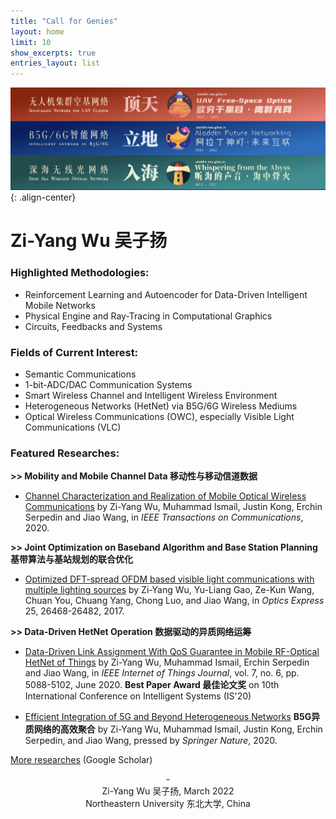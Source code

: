 ```yaml
---
title: "Call for Genies"
layout: home
limit: 10
show_excerpts: true
entries_layout: list
---
```


![center-aligned-image](/images/banner.png){: .align-center}

# Zi-Yang Wu 吴子扬

### Highlighted Methodologies:
- Reinforcement Learning and Autoencoder for Data-Driven Intelligent Mobile Networks
- Physical Engine and Ray-Tracing in Computational Graphics
- Circuits, Feedbacks and Systems

### Fields of Current Interest:
- Semantic Communications
- 1-bit-ADC/DAC Communication Systems
- Smart Wireless Channel and Intelligent Wireless Environment
- Heterogeneous Networks (HetNet) via B5G/6G Wireless Mediums
- Optical Wireless Communications (OWC), especially Visible Light Communications (VLC)

### Featured Researches:

**>> Mobility and Mobile Channel Data 移动性与移动信道数据** 

  - [Channel Characterization and Realization of Mobile Optical Wireless Communications](https://ieeexplore.ieee.org/abstract/document/9140033) by Zi-Yang Wu, Muhammad Ismail, Justin Kong, Erchin Serpedin and Jiao Wang, in _IEEE Transactions on Communications_, 2020.
  
**>> Joint Optimization on Baseband Algorithm and Base Station Planning 基带算法与基站规划的联合优化** 
  
  - [Optimized DFT-spread OFDM based visible light communications with multiple lighting sources](https://www.osapublishing.org/oe/abstract.cfm?uri=oe-25-22-26468) by Zi-Yang Wu, Yu-Liang Gao, Ze-Kun Wang, Chuan You, Chuang Yang, Chong Luo, and Jiao Wang, in _Optics Express_ 25, 26468-26482, 2017.
  
**>> Data-Driven HetNet Operation 数据驱动的异质网络运筹** 
  
  - [Data-Driven Link Assignment With QoS Guarantee in Mobile RF-Optical HetNet of Things](https://ieeexplore.ieee.org/stamp/stamp.jsp?tp=&arnumber=9007356&isnumber=9115800) by Zi-Yang Wu, Muhammad Ismail, Erchin Serpedin and Jiao Wang, in _IEEE Internet of Things Journal_, vol. 7, no. 6, pp. 5088-5102, June 2020. **Best Paper Award 最佳论文奖** on 10th International Conference on Intelligent Systems (IS'20)
  
  - [Efficient Integration of 5G and Beyond Heterogeneous Networks](https://link.springer.com/book/10.1007%2F978-981-15-6938-8) **B5G异质网络的高效聚合** by Zi-Yang Wu, Muhammad Ismail, Justin Kong, Erchin Serpedin, and Jiao Wang, pressed by _Springer Nature_, 2020.
  
[More researches](https://scholar.google.com.hk/citations?user=BDEsGscAAAAJ&hl=zh-CN) (Google Scholar)

<center> - </center>

<center>Zi-Yang Wu 吴子扬, March 2022</center>

<center>Northeastern University 东北大学, China</center>
